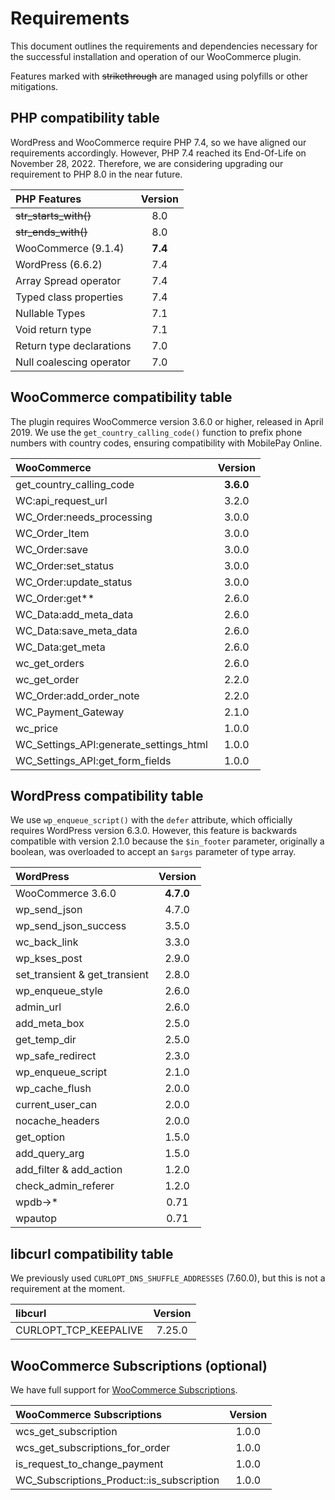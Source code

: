 # Requirements

This document outlines the requirements and dependencies necessary for the successful installation and operation of our WooCommerce plugin.

Features marked with ~~strikethrough~~ are managed using polyfills or other mitigations.

## PHP compatibility table

WordPress and WooCommerce require PHP 7.4, so we have aligned our requirements accordingly. However, PHP 7.4 reached its End-Of-Life on November 28, 2022. Therefore, we are considering upgrading our requirement to PHP 8.0 in the near future.

| PHP Features             | Version |
| :----------------------- | :-----: |
| ~~str_starts_with()~~    |   8.0   |
| ~~str_ends_with()~~      |   8.0   |
| WooCommerce (9.1.4)      | **7.4** |
| WordPress (6.6.2)        |   7.4   |
| Array Spread operator    |   7.4   |
| Typed class properties   |   7.4   |
| Nullable Types           |   7.1   |
| Void return type         |   7.1   |
| Return type declarations |   7.0   |
| Null coalescing operator |   7.0   |

## WooCommerce compatibility table

The plugin requires WooCommerce version 3.6.0 or higher, released in April 2019. We use the `get_country_calling_code()` function to prefix phone numbers with country codes, ensuring compatibility with MobilePay Online.

| WooCommerce                            |  Version  |
| :------------------------------------- | :-------: |
| get_country_calling_code               | **3.6.0** |
| WC:api_request_url                     |   3.2.0   |
| WC_Order:needs_processing              |   3.0.0   |
| WC_Order_Item                          |   3.0.0   |
| WC_Order:save                          |   3.0.0   |
| WC_Order:set_status                    |   3.0.0   |
| WC_Order:update_status                 |   3.0.0   |
| WC_Order:get\*\*                       |   2.6.0   |
| WC_Data:add_meta_data                  |   2.6.0   |
| WC_Data:save_meta_data                 |   2.6.0   |
| WC_Data:get_meta                       |   2.6.0   |
| wc_get_orders                          |   2.6.0   |
| wc_get_order                           |   2.2.0   |
| WC_Order:add_order_note                |   2.2.0   |
| WC_Payment_Gateway                     |   2.1.0   |
| wc_price                               |   1.0.0   |
| WC_Settings_API:generate_settings_html |   1.0.0   |
| WC_Settings_API:get_form_fields        |   1.0.0   |

## WordPress compatibility table

We use `wp_enqueue_script()` with the `defer` attribute, which officially requires WordPress version 6.3.0. However, this feature is backwards compatible with version 2.1.0 because the `$in_footer` parameter, originally a boolean, was overloaded to accept an `$args` parameter of type array.

| WordPress                     |  Version  |
| :---------------------------- | :-------: |
| WooCommerce 3.6.0             | **4.7.0** |
| wp_send_json                  |   4.7.0   |
| wp_send_json_success          |   3.5.0   |
| wc_back_link                  |   3.3.0   |
| wp_kses_post                  |   2.9.0   |
| set_transient & get_transient |   2.8.0   |
| wp_enqueue_style              |   2.6.0   |
| admin_url                     |   2.6.0   |
| add_meta_box                  |   2.5.0   |
| get_temp_dir                  |   2.5.0   |
| wp_safe_redirect              |   2.3.0   |
| wp_enqueue_script             |   2.1.0   |
| wp_cache_flush                |   2.0.0   |
| current_user_can              |   2.0.0   |
| nocache_headers               |   2.0.0   |
| get_option                    |   1.5.0   |
| add_query_arg                 |   1.5.0   |
| add_filter & add_action       |   1.2.0   |
| check_admin_referer           |   1.2.0   |
| wpdb->\*                      |   0.71    |
| wpautop                       |   0.71    |

## libcurl compatibility table

We previously used `CURLOPT_DNS_SHUFFLE_ADDRESSES` (7.60.0), but this is not a requirement at the moment.

| libcurl               | Version |
| :-------------------- | :-----: |
| CURLOPT_TCP_KEEPALIVE | 7.25.0  |

## WooCommerce Subscriptions (optional)

We have full support for [WooCommerce Subscriptions](https://woocommerce.com/products/woocommerce-subscriptions/).

| WooCommerce Subscriptions                 | Version |
| :---------------------------------------- | :-----: |
| wcs_get_subscription                      |  1.0.0  |
| wcs_get_subscriptions_for_order           |  1.0.0  |
| is_request_to_change_payment              |  1.0.0  |
| WC_Subscriptions_Product::is_subscription |  1.0.0  |
